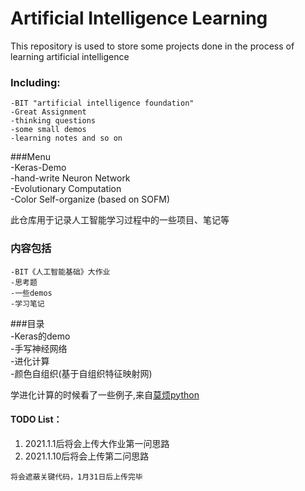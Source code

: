 Artificial Intelligence Learning
==

This repository is used to store some projects done in the process of learning artificial intelligence

### Including: 
    -BIT "artificial intelligence foundation"  
    -Great Assignment  
    -thinking questions 
    -some small demos  
    -learning notes and so on  
    
###Menu  
    -Keras-Demo  
    -hand-write Neuron Network  
    -Evolutionary Computation  
    -Color Self-organize (based on SOFM)  


此仓库用于记录人工智能学习过程中的一些项目、笔记等
### 内容包括  
    -BIT《人工智能基础》大作业  
    -思考题 
    -一些demos
    -学习笔记
    
###目录  
    -Keras的demo  
    -手写神经网络  
    -进化计算  
    -颜色自组织(基于自组织特征映射网)  
    
学进化计算的时候看了一些例子,来自[莫烦python](https://github.com/MorvanZhou/Evolutionary-Algorithm)

#### TODO List：
1. 2021.1.1后将会上传大作业第一问思路
2. 2021.1.10后将会上传第二问思路  

```将会遮蔽关键代码，1月31日后上传完毕```
    

